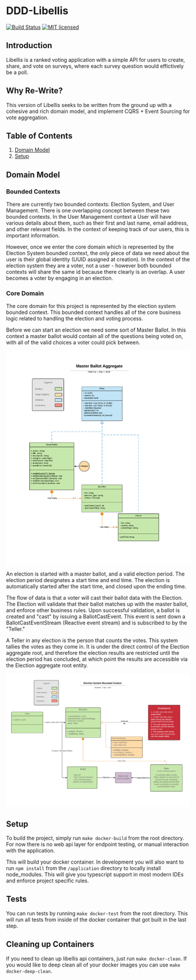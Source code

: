 # DDD-Libellis
[![Build Status](https://travis-ci.org/libellis/DDD-Libellis.svg?branch=master)](https://travis-ci.org/libellis/DDD-Libellis)
[![MIT licensed](https://img.shields.io/badge/license-MIT-blue.svg)](./LICENSE)

## Introduction
Libellis is a ranked voting application with a simple API for users to create, share, and vote on surveys, where each survey question would effictively be a poll.

## Why Re-Write?
This version of Libellis seeks to be written from the ground up with a cohesive and rich domain model, and implement CQRS + Event Sourcing
for vote aggregation.  

## Table of Contents
1. [Domain Model](#Domain-Model)
2. [Setup](#Setup)

## Domain Model

### Bounded Contexts

There are currently two bounded contexts: Election System, and User Management.  There is one overlapping concept between these two bounded contexts.  In the User Management context a User will have various details about them, such as their first and last name, email address, and other relevant fields.  In the context of keeping track of our users, this is important information.  

However, once we enter the core domain which is represented by the Election System bounded context, the only piece of data we need about the user is their global identity (UUID assigned at creation).  In the context of the election system they are a voter, not a user - however both bounded contexts will share the same id because there clearly is an overlap.  A user becomes a voter by engaging in an election.

### Core Domain

The core domain for this project is represented by the election system bounded context.  This bounded context handles all of the core business logic related to handling the election and voting process.

Before we can start an election we need some sort of Master Ballot.  In this context a master ballot would contain all of the questions being voted on, with all of the valid choices a voter could pick between.

![Master Ballot Aggregate](Master%20Ballot%20Aggregate.png)

An election is started with a master ballot, and a valid election period.  The election period designates a start time and end time.  The election is automatically started after the start time, and closed upon the ending time.

The flow of data is that a voter will cast their ballot data with the Election.  The Election will validate that their ballot matches up with the master ballot, and enforce other business rules.  Upon successful validation, a ballot is created and "cast" by issuing a BallotCastEvent.  This event is sent down a BallotCastEventStream (Reactive event stream) and is subscribed to by the "Teller."  

A Teller in any election is the person that counts the votes.  This system tallies the votes as they come in.  It is under the direct control of the Election aggregate root, and therefore the election results are restricted until the election period has concluded, at which point the results are accessible via the Election aggregate root entity.

![Election System Data Flow](Election%20System%20Data%20Flow%20Diagram.png)

## Setup

To build the project, simply run `make docker-build` from the root directory.  For now there is no web api layer for endpoint testing, or manual interaction with the application. 

This will build your docker container.  In development you will also want to run
`npm install` from the `/application` directory to locally install node_modules.
This will give you typescript support in most modern IDEs and enforce project
specific rules.

## Tests

You can run tests by running `make docker-test` from the root directory.  This
will run all tests from inside of the docker container that got built in the
last step.

## Cleaning up Containers

If you need to clean up libellis api containers, just run `make docker-clean`.  If you would like to deep clean all of your docker images you can use `make docker-deep-clean`.
